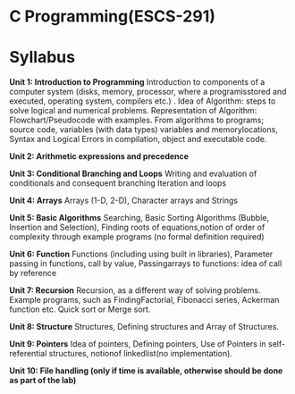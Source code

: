 # C Programming(ESCS-291)

# Syllabus

**Unit 1: Introduction to Programming**
Introduction to components of a computer system (disks, memory, processor, where a programisstored and executed, operating system, compilers etc.) .
Idea of Algorithm: steps to solve logical and numerical problems. 
Representation of Algorithm: Flowchart/Pseudocode with examples.
From algorithms to programs; source code, variables (with data types) variables and memorylocations, Syntax and Logical Errors in compilation, object and executable code.

**Unit 2: Arithmetic expressions and precedence**

**Unit 3: Conditional Branching and Loops**
Writing and evaluation of conditionals and consequent branching
Iteration and loops

**Unit 4: Arrays**
Arrays (1-D, 2-D), Character arrays and Strings

**Unit 5: Basic Algorithms**
Searching, Basic Sorting Algorithms (Bubble, Insertion and Selection), Finding roots of equations,notion of order of complexity through example programs (no formal definition required)

**Unit 6: Function**
Functions (including using built in libraries), Parameter passing in functions, call by value, Passingarrays to functions: idea of call by reference

**Unit 7: Recursion**
Recursion, as a different way of solving problems. Example programs, such as FindingFactorial, Fibonacci series, Ackerman function etc. Quick sort or Merge sort.

**Unit 8: Structure**
Structures, Defining structures and Array of Structures.

**Unit 9: Pointers**
Idea of pointers, Defining pointers, Use of Pointers in self-referential structures, notionof linkedlist(no implementation).

**Unit 10: File handling (only if time is available, otherwise should be done as part of the lab)**
